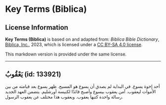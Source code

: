 # Key Terms (Biblica)

## License Information

**Key Terms (Biblica)** is based on and adapted from: _Biblica Bible Dictionary_, [Biblica, Inc.](https://www.biblica.com/), 2023, which is licensed under a [CC BY-SA 4.0 license](https://creativecommons.org/licenses/by-sa/4.0/legalcode.en).

This markdown version is provided under the same license.



--------------------------------

## يَعْقُوبُ (id: 133921)

أحد إخوة يسوع. في البداية لم يصدق أن يسوع هو المسيح. ظهر يسوع بعد قيامته من بين الأموات ليعقوب. آمن يعقوب بيسوع وأصبح قائدًا لكنيسة أورشليم. يتضمن العهد الجديد رسالة واحدة كتبها يعقوب. ويعقوب هذا مختلف عن يعقوب الرسول.


